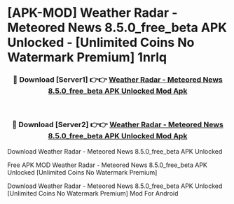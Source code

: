 # [APK-MOD] Weather Radar - Meteored News 8.5.0_free_beta APK Unlocked - [Unlimited Coins No Watermark Premium] 1nrlq



<div align="center">
<h3>🔴 Download [Server1] 👉👉 <a href="https://momento.my/?title=Weather_Radar_-_Meteored_News_8.5.0_free_beta_APK_Unlocked">Weather Radar - Meteored News 8.5.0_free_beta APK Unlocked Mod Apk</a></h3><br>

<h3>🔴 Download [Server2] 👉👉 <a href="https://momento.my/?title=Weather_Radar_-_Meteored_News_8.5.0_free_beta_APK_Unlocked">Weather Radar - Meteored News 8.5.0_free_beta APK Unlocked Mod Apk</a></h3>
</div>



Download Weather Radar - Meteored News 8.5.0_free_beta APK Unlocked 

Free APK MOD Weather Radar - Meteored News 8.5.0_free_beta APK Unlocked [Unlimited Coins No Watermark Premium]

Download Weather Radar - Meteored News 8.5.0_free_beta APK Unlocked [Unlimited Coins No Watermark Premium] Mod For Android
